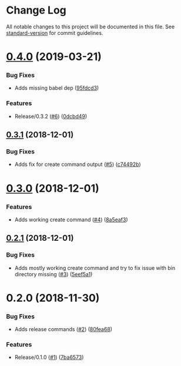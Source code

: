 # Change Log

All notable changes to this project will be documented in this file. See [standard-version](https://github.com/conventional-changelog/standard-version) for commit guidelines.

<a name="0.4.0"></a>
# [0.4.0](https://github.com/techcoop/react-material-site/compare/v0.3.1...v0.4.0) (2019-03-21)


### Bug Fixes

* Adds missing babel dep ([95fdcd3](https://github.com/techcoop/react-material-site/commit/95fdcd3))


### Features

* Release/0.3.2 ([#6](https://github.com/techcoop/react-material-site/issues/6)) ([0dcbd49](https://github.com/techcoop/react-material-site/commit/0dcbd49))



<a name="0.3.1"></a>
## [0.3.1](https://github.com/techcoop/react-material-site/compare/v0.3.0...v0.3.1) (2018-12-01)


### Bug Fixes

* Adds fix for create command output ([#5](https://github.com/techcoop/react-material-site/issues/5)) ([c74492b](https://github.com/techcoop/react-material-site/commit/c74492b))



<a name="0.3.0"></a>
# [0.3.0](https://github.com/techcoop/react-material-site/compare/v0.2.1...v0.3.0) (2018-12-01)


### Features

* Adds working create command ([#4](https://github.com/techcoop/react-material-site/issues/4)) ([8a5eaf3](https://github.com/techcoop/react-material-site/commit/8a5eaf3))



<a name="0.2.1"></a>
## [0.2.1](https://github.com/techcoop/react-material-site/compare/v0.2.0...v0.2.1) (2018-12-01)


### Bug Fixes

* Adds mostly working create command and try to fix issue with bin directory missing ([#3](https://github.com/techcoop/react-material-site/issues/3)) ([5eef5a1](https://github.com/techcoop/react-material-site/commit/5eef5a1))



<a name="0.2.0"></a>
# 0.2.0 (2018-11-30)


### Bug Fixes

* Adds release commands ([#2](https://github.com/techcoop/react-material-site/issues/2)) ([80fea68](https://github.com/techcoop/react-material-site/commit/80fea68))


### Features

* Release/0.1.0 ([#1](https://github.com/techcoop/react-material-site/issues/1)) ([7ba6573](https://github.com/techcoop/react-material-site/commit/7ba6573))
